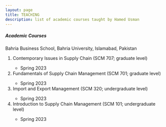 ```yaml
---
layout: page
title: TEACHING
description: list of academic courses taught by Hamed Usman
---
```

<h5>Academic Courses</h5>
Bahria Business School, Bahria University, Islamabad, Pakistan
<ol>
<li>Contemporary Issues in Supply Chain (SCM 707; graduate level)</li>
    <ul><li>Spring 2023</li></ul>
<li>Fundamentals of Supply Chain Management (SCM 701; graduate level)</li>
    <ul><li>Spring 2023</li></ul>
<li>Import and Export Management (SCM 320; undergraduate level)</li>
    <ul><li>Spring 2023</li></ul>
<li>Introduction to Supply Chain Management (SCM 101; undergraduate level)</li>
    <ul><li>Spring 2023</li></ul>
</ol>
